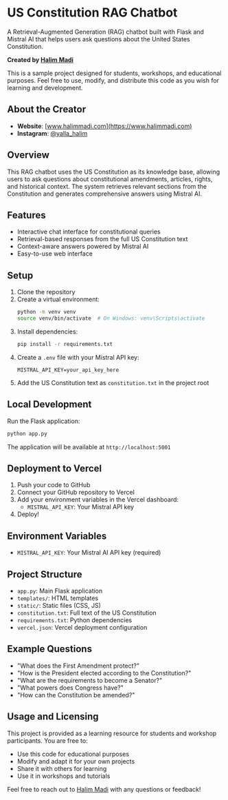 # US Constitution RAG Chatbot
A Retrieval-Augmented Generation (RAG) chatbot built with Flask and Mistral AI that helps users ask questions about the United States Constitution.

**Created by [Halim Madi](https://www.halimmadi.com)**

This is a sample project designed for students, workshops, and educational purposes. Feel free to use, modify, and distribute this code as you wish for learning and development.

## About the Creator
- **Website**: [www.halimmadi.com](https://www.halimmadi.com)
- **Instagram**: [@yalla_halim](https://www.instagram.com/yalla_halim/)

## Overview
This RAG chatbot uses the US Constitution as its knowledge base, allowing users to ask questions about constitutional amendments, articles, rights, and historical context. The system retrieves relevant sections from the Constitution and generates comprehensive answers using Mistral AI.

## Features
- Interactive chat interface for constitutional queries
- Retrieval-based responses from the full US Constitution text
- Context-aware answers powered by Mistral AI
- Easy-to-use web interface

## Setup
1. Clone the repository
2. Create a virtual environment:
   ```bash
   python -m venv venv
   source venv/bin/activate  # On Windows: venv\Scripts\activate
   ```
3. Install dependencies:
   ```bash
   pip install -r requirements.txt
   ```
4. Create a `.env` file with your Mistral API key:
   ```
   MISTRAL_API_KEY=your_api_key_here
   ```
5. Add the US Constitution text as `constitution.txt` in the project root

## Local Development
Run the Flask application:
```bash
python app.py
```
The application will be available at `http://localhost:5001`

## Deployment to Vercel
1. Push your code to GitHub
2. Connect your GitHub repository to Vercel
3. Add your environment variables in the Vercel dashboard:
   - `MISTRAL_API_KEY`: Your Mistral API key
4. Deploy!

## Environment Variables
- `MISTRAL_API_KEY`: Your Mistral AI API key (required)

## Project Structure
- `app.py`: Main Flask application
- `templates/`: HTML templates
- `static/`: Static files (CSS, JS)
- `constitution.txt`: Full text of the US Constitution
- `requirements.txt`: Python dependencies
- `vercel.json`: Vercel deployment configuration

## Example Questions
- "What does the First Amendment protect?"
- "How is the President elected according to the Constitution?"
- "What are the requirements to become a Senator?"
- "What powers does Congress have?"
- "How can the Constitution be amended?"

## Usage and Licensing
This project is provided as a learning resource for students and workshop participants. You are free to:
- Use this code for educational purposes
- Modify and adapt it for your own projects
- Share it with others for learning
- Use it in workshops and tutorials

Feel free to reach out to [Halim Madi](https://www.halimmadi.com) with any questions or feedback!

